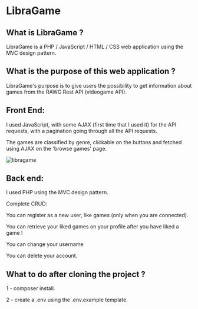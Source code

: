 # LibraGame



## What is LibraGame ?

LibraGame is a PHP / JavaScript / HTML / CSS web application using the MVC design pattern.



## What is the purpose of this web application ?

LibraGame's purpose is to give users the possibility to get information about games from the RAWG Rest API (videogame API). 



## Front End: 

I used JavaScript, with some AJAX (first time that I used it) for the API requests, with a pagination going through all the API requests.

The games are classified by genre, clickable on the buttons and fetched using AJAX on the 'browse games' page.

![libragame](C:\Users\Heredia\Downloads\libragame.gif)



## Back end:

I used PHP using the MVC design pattern.

Complete CRUD:

You can register as a new user, like games (only when you are connected).

You can retrieve your liked games on your profile after you have liked a game !

You can change your username

You can delete your account.



## What to do after cloning the project ? 

1 - composer install.

2 - create a .env using the .env.example template.

